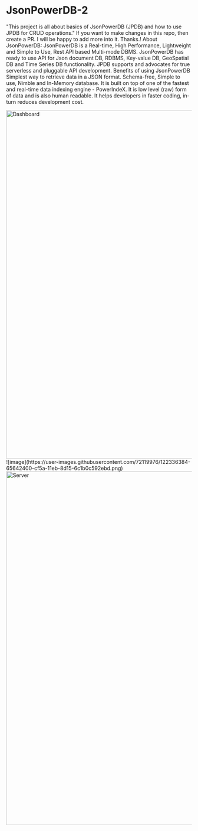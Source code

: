 # JsonPowerDB-2

"This project is all about basics of JsonPowerDB (JPDB) and how to use JPDB for CRUD operations."
If you want to make changes in this repo, then create a PR. I will be happy to add more into it. Thanks.!
About JsonPowerDB:
JsonPowerDB is a Real-time, High Performance, Lightweight and Simple to Use, Rest API based Multi-mode DBMS. JsonPowerDB has ready to use API for Json document DB, RDBMS, Key-value DB, GeoSpatial DB and Time Series DB functionality. JPDB supports and advocates for true serverless and pluggable API development.
Benefits of using JsonPowerDB
Simplest way to retrieve data in a JSON format.
Schema-free, Simple to use, Nimble and In-Memory database.
It is built on top of one of the fastest and real-time data indexing engine - PowerIndeX.
It is low level (raw) form of data and is also human readable.
It helps developers in faster coding, in-turn reduces development cost.

<img width="945" alt="Dashboard" src="https://user-images.githubusercontent.com/72119976/122336294-3a79d000-cf5a-11eb-90fb-336330d8b921.png">
![image](https://user-images.githubusercontent.com/72119976/122336384-65642400-cf5a-11eb-8d15-6c1b0c592ebd.png)
<img width="959" alt="Server" src="https://user-images.githubusercontent.com/72119976/122336443-80cf2f00-cf5a-11eb-96ac-6217306651d2.png">

